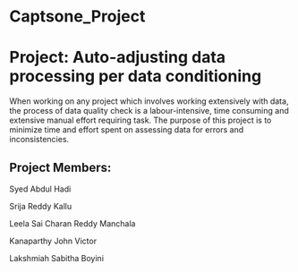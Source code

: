 # Captsone_Project
# Project: Auto-adjusting data processing per data conditioning
When working on any project which involves working extensively with data, the process of data quality check is a labour-intensive, time consuming and extensive manual effort requiring task. The purpose of this project is to minimize time and effort spent on assessing data for errors and inconsistencies.



## Project Members:

Syed Abdul Hadi

Srija Reddy Kallu

Leela Sai Charan Reddy Manchala

Kanaparthy John Victor

Lakshmiah Sabitha Boyini
